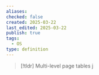 ```yaml
---
aliases: 
checked: false
created: 2025-03-22
last_edited: 2025-03-22
publish: true
tags:
  - OS
type: definition
---
```

>[!tldr] Multi-level page tables
>j

